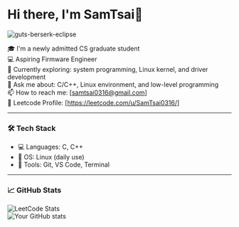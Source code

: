 # Hi there, I'm SamTsai👋  
![guts-berserk-eclipse](https://github.com/user-attachments/assets/205f921f-6b74-4634-92db-46b8651c5d77)  

🎓 I'm a newly admitted CS graduate student  
💻 Aspiring Firmware Engineer  
🌱 Currently exploring: system programming, Linux kernel, and driver development  
💬 Ask me about: C/C++, Linux environment, and low-level programming  
📫 How to reach me: [samtsai0316@gmail.com]  
📁 Leetcode Profile: [https://leetcode.com/u/SamTsai0316/]

---

### 🛠 Tech Stack

- 💻 Languages: C, C++  
- 🐧 OS: Linux (daily use)  
- 🧰 Tools: Git, VS Code, Terminal

---

### 📈 GitHub Stats
![LeetCode Stats](https://leetcard.jacoblin.cool/SamTsai0316?theme=dark&font=Source+Code+Pro)  
![Your GitHub stats](https://github-readme-stats.vercel.app/api?username=SamTsai0316&show_icons=true&theme=radical)

